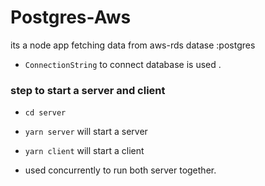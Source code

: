 # Postgres-Aws

its a node app fetching data from aws-rds datase :postgres

- `ConnectionString` to connect database is used .

### step to start a server and client

- `cd server` 
- `yarn server`
 will start a server
- `yarn client`
will start a client

- used concurrently to run both server together.
